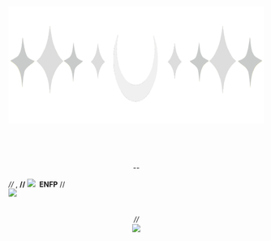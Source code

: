 <!-- i've left the width and heigt so you can guide by it-->

<p align= "center">
<img src="https://github.com/RiyanPC/RiyanPC/blob/main/resources/border.png" width="1280px" height="230px">
</p>
<p align = "center">
  <img src = "">
</p>
</br>
<p align = "center">
  --
</p>

<i>//</i> , <b>//</b> <img src=".gif" width=10>
<img src="" width=10> <b>ENFP</b> //
<br> <img src=".png" width=200>
<br> <img src="" width=400>

<p align="center">
<img src="">ㅤ <i> // </i>  ㅤ<img src="">
<br> <img src="png" width=100>
</p>



<!-- <code><img height="20" src="https://raw.githubusercontent.com/github/explore/80688e429a7d4ef2fca1e82350fe8e3517d3494d/topics/html/html.png"></code>
<code><img height="20" src="https://raw.githubusercontent.com/github/explore/80688e429a7d4ef2fca1e82350fe8e3517d3494d/topics/css/css.png"></code>
<code><img height="20" src="https://raw.githubusercontent.com/github/explore/80688e429a7d4ef2fca1e82350fe8e3517d3494d/topics/javascript/javascript.png"></code>
<code><img height="20" src="https://raw.githubusercontent.com/github/explore/80688e429a7d4ef2fca1e82350fe8e3517d3494d/topics/mysql/mysql.png"></code>
<code><img height="20" src="https://upload.wikimedia.org/wikipedia/commons/thumb/b/bd/Logo_C_sharp.svg/1200px-Logo_C_sharp.svg.png" alt="C# logo"></code>
</details> --!>
